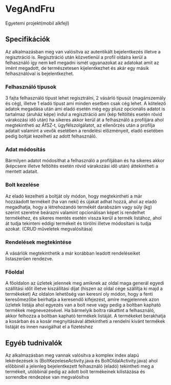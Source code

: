 # VegAndFru
Egyetemi projekt(mobil alkfejl)

## Specifikációk
Az alkalmazásban meg van valósítva az autentikált bejelentkezés illetve a regisztráció is.
Regisztráció után közvetlenül a profil oldalra kerül a felhasználó így nem kell megadni ismét ugyanazokat az adatokat amit az imént megadott, de természetesen kijelentkezhet és
akár egy másik felhasználóval is bejelentkezhet.

### Felhasználó típusok
3 fajta felhasználó típust lehet regisztrálni, 2 vásárló típusút (magánszemály és cég), illetve 1 eladó típust ami minden esetben csak cég lehet. 
A kötelező adatok megadása után ami eladó esetén még egy plusz opcionális adatot is tartalmaz (áruház képe) indul a regisztráció ami (kép feltöltés esetén rövid várakozási idő után) ha sikeres akkor kerül át a felhasználó a profiljára ahol megtekintheti az ÁfSZ-t, ügyfélszolgálatot, az ellenőrzés után a profilja adatait valamint a vevők esetében a rendelési előzményeit, eladó esetében pedig boltját kezelheti az adott felhasználó.

### Adat módosítás
Bármilyen adatot módosíthat a felhasználó a profiljában és ha sikeres akkor (képcsere illetve feltöltés esetén rövid várakozási idő után) áttekintheti a mentett adatait.

### Bolt kezelése
Az eladó kezelheti a boltját oly módon, hogy megtekintheti a már hozzáadott termékeit (ha van neki) és újakat adhat hozzá, ahol az eladó megadhatja, hogy a létrehozandó termékét darabszám vagy súly (kg) szerint szeretné beárazni valamint opcionálisan képet is rendelhet termékéhez, és sikeres mentés esetén vissza kerül a termék listához, ahol át tudja tekinteni eddigi termékeit és törölni illetve módosítani is tudja azokat. (CRUD műveletek megvalósítása)

### Rendelések megtekintése
A vásárlók megtekinthetik a már korábban leadott rendeléseiket listaszerűen rendezve.

### Főoldal
A főoldalon az üzletek jelennek meg amiknek az oldal maga generál egyedi szállítási időt illetve kiszállítási díjat (hiszen az oldal cége szállítja ki majd a termékeket)
Az oldalon lehetőség van keresni oly módon, hogy a fenti keresőmezőbe beírhatja a keresendő kifejezést, amire megjelennek azon üzletek listája ahol egyezés van a bolt neve vagy pedig a boltban kapható termékek megnevezésével.
 Ha bármelyik boltra rákattint a felhasználó, akkor felhozza a boltban kapható termékek listáját. A termékeket berakhatja a kosárban és a kosár megnyitásával áttekintheti a rendelni kívánt termékek listáját és innen navigálhat el a fizetéshez

## Egyéb tudnivalók
Az alkalmazásban meg vannak valósítva a komplex index alapú lekérdezések is (BoltKezeleseActivity.java és BoltOldalActivity.java) ahol előbbinél a jelenleg bejelentkezett felhasználó (eladó) tekintheti meg a termékeit, utóbbinál pedig az adott bolt termékeinek kilistázása és sorrendbe rendezése van megvalósítva

